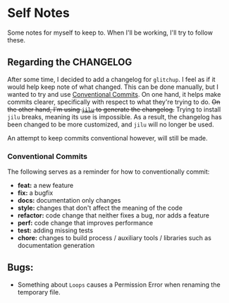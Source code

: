 # Self Notes

Some notes for myself to keep to. When I'll be working, I'll try to follow
these.

## Regarding the CHANGELOG

After some time, I decided to add a changelog for `glitchup`. I feel as if it
would help keep note of what changed. This can be done manually, but I wanted
to try and use [Conventional
Commits](https://www.conventionalcommits.org/en/v1.0.0-beta.4/). On one hand,
it helps make commits clearer, specifically with respect to what they're trying
to do. ~~On the other hand, I'm using
[`jilu`](https://github.com/rustic-games/jilu#%E8%AE%B0%E5%BD%95) to generate
the changelog.~~ Trying to install `jilu` breaks, meaning its use is impossible.
As a result, the changelog has been changed to be more customized, and `jilu` will 
no longer be used.

An attempt to keep commits conventional however, will still be made.

### Conventional Commits

The following serves as a reminder for how to conventionally commit:

- **feat:** a new feature
- **fix:** a bugfix
- **docs:** documentation only changes
- **style:** changes that don't affect the meaning of the code
- **refactor:** code change that neither fixes a bug, nor adds a feature
- **perf:** code change that improves performance
- **test:** adding missing tests
- **chore:** changes to build process / auxiliary tools / libraries such as
  documentation generation


## Bugs:

- Something about `Loops` causes a Permission Error when renaming the temporary file.